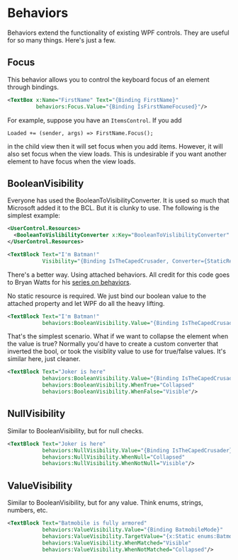 Behaviors
=========

Behaviors extend the functionality of existing WPF controls. They are useful for so  many things. Here's just a few.


Focus
-------------

This behavior allows you to control the keyboard focus of an element through bindings.

```XML
<TextBox x:Name="FirstName" Text="{Binding FirstName}"
         behaviors:Focus.Value="{Binding IsFirstNameFocused}"/>
```

For example, suppose you have an `ItemsControl`. If you add

```CSharp
Loaded += (sender, args) => FirstName.Focus();
```

in the child view then it will set focus when you add items. However, it will also set focus when the view loads. This is undesirable if you want another element to have focus when the view loads.


BooleanVisibility
-----------------

Everyone has used the BooleanToVisibilityConverter. It is used so much that Microsoft added it to the BCL. But it is clunky to use. The following is the simplest example:

```XML
<UserControl.Resources>
  <BooleanToVislibilityConverter x:Key="BooleanToVislibilityConverter" />
</UserControl.Resources>

<TextBlock Text="I'm Batman!"
           Visibility="{Binding IsTheCapedCrusader, Converter={StaticResource BooleanToVisibilityConverter}}"/>
```

There's a better way. Using attached behaviors. All credit for this code goes to Bryan Watts for his [series on behaviors](http://www.executableintent.com/attached-behaviors-part-1-booleanvisibility/).

No static resource is required. We just bind our boolean value to the attached property and let WPF do all the heavy lifting.

```XML
<TextBlock Text="I'm Batman!"
           behaviors:BooleanVisibility.Value="{Binding IsTheCapedCrusader}"/>
```

That's the simplest scenario. What if we want to collapse the element when the value is true? Normally you'd have to create a custom converter that inverted the bool, or took the visiblity value to use for true/false values. It's similar here, just cleaner.

```XML
<TextBlock Text="Joker is here"
           behaviors:BooleanVisibility.Value="{Binding IsTheCapedCrusader}"
           behaviors:BooleanVisibility.WhenTrue="Collapsed"
           behaviors:BooleanVisibility.WhenFalse="Visible"/>
```


NullVisibility
--------------

Similar to BooleanVisibility, but for null checks.

```XML
<TextBlock Text="Joker is here"
           behaviors:NullVisibility.Value="{Binding IsTheCapedCrusader}"
           behaviors:NullVisibility.WhenNull="Collapsed"
           behaviors:NullVisibility.WhenNotNull="Visible"/>
```


ValueVisibility
--------------

Similar to BooleanVisibility, but for any value. Think enums, strings, numbers, etc.

```XML
<TextBlock Text="Batmobile is fully armored"
           behaviors:ValueVisibility.Value="{Binding BatmobileMode}"
           behaviors:ValueVisibility.TargetValue="{x:Static enums:BatmobileMode.Armored}"
           behaviors:ValueVisibility.WhenMatched="Visible"
           behaviors:ValueVisibility.WhenNotMatched="Collapsed"/>
```
